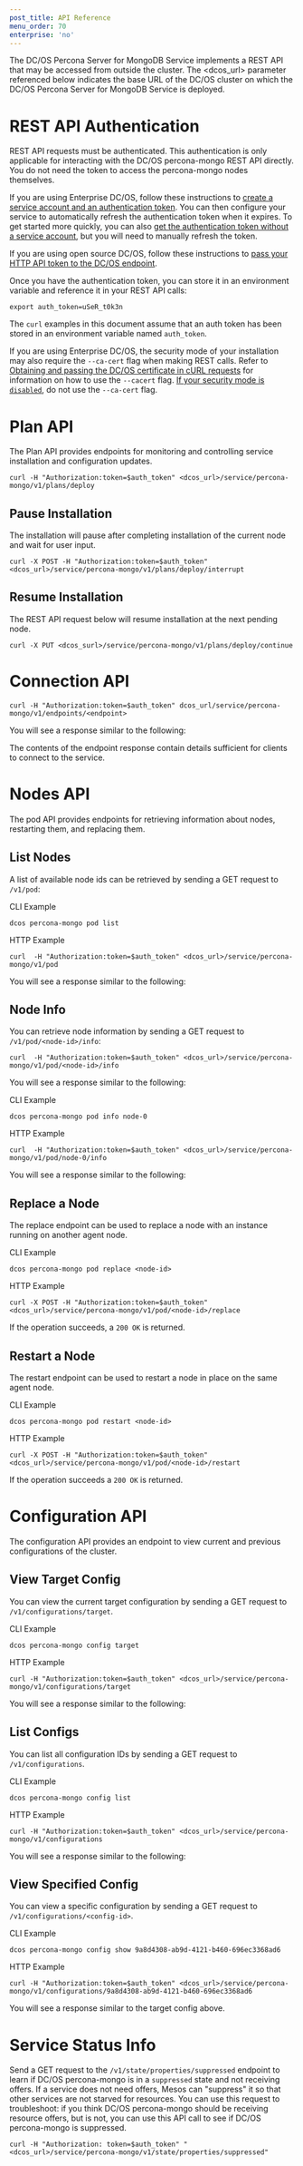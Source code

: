 ```yaml
---
post_title: API Reference
menu_order: 70
enterprise: 'no'
---
```


<!-- {% raw %} disable mustache templating in this file: retain templated examples as-is -->

The DC/OS Percona Server for MongoDB Service implements a REST API that may be accessed from outside the cluster. The <dcos_url> parameter referenced below indicates the base URL of the DC/OS cluster on which the DC/OS Percona Server for MongoDB Service is deployed.

<a name="#rest-auth"></a>
# REST API Authentication
REST API requests must be authenticated. This authentication is only applicable for interacting with the DC/OS percona-mongo REST API directly. You do not need the token to access the percona-mongo nodes themselves.

If you are using Enterprise DC/OS, follow these instructions to [create a service account and an authentication token](https://docs.mesosphere.com/1.10/security/service-auth/custom-service-auth/). You can then configure your service to automatically refresh the authentication token when it expires. To get started more quickly, you can also [get the authentication token without a service account](https://docs.mesosphere.com/1.10/security/iam-api/), but you will need to manually refresh the token.

If you are using open source DC/OS, follow these instructions to [pass your HTTP API token to the DC/OS endpoint](https://dcos.io/docs/latest/security/iam-api/).

Once you have the authentication token, you can store it in an environment variable and reference it in your REST API calls:

```shell
export auth_token=uSeR_t0k3n
```

The `curl` examples in this document assume that an auth token has been stored in an environment variable named `auth_token`.

If you are using Enterprise DC/OS, the security mode of your installation may also require the `--ca-cert` flag when making REST calls. Refer to [Obtaining and passing the DC/OS certificate in cURL requests](https://docs.mesosphere.com/1.10/networking/tls-ssl/#get-dcos-cert) for information on how to use the `--cacert` flag. [If your security mode is `disabled`](https://docs.mesosphere.com/1.10/networking/tls-ssl/), do not use the `--ca-cert` flag.

# Plan API
The Plan API provides endpoints for monitoring and controlling service installation and configuration updates.

```shell
curl -H "Authorization:token=$auth_token" <dcos_url>/service/percona-mongo/v1/plans/deploy
```

## Pause Installation

The installation will pause after completing installation of the current node and wait for user input.

```shell
curl -X POST -H "Authorization:token=$auth_token" <dcos_url>/service/percona-mongo/v1/plans/deploy/interrupt
```

## Resume Installation

The REST API request below will resume installation at the next pending node.

```shell
curl -X PUT <dcos_surl>/service/percona-mongo/v1/plans/deploy/continue
```

# Connection API

```shell
curl -H "Authorization:token=$auth_token" dcos_url/service/percona-mongo/v1/endpoints/<endpoint>
```

You will see a response similar to the following:

<!-- TODO: provide endpoint <endpoint> example (default options) output -->

The contents of the endpoint response contain details sufficient for clients to connect to the service.

# Nodes API

The pod API provides endpoints for retrieving information about nodes, restarting them, and replacing them.

## List Nodes

A list of available node ids can be retrieved by sending a GET request to `/v1/pod`:

CLI Example

```shell
dcos percona-mongo pod list
```

HTTP Example

```shell
curl  -H "Authorization:token=$auth_token" <dcos_url>/service/percona-mongo/v1/pod
```

You will see a response similar to the following:

<!-- TODO: provide pod list example (default options) output -->

## Node Info

You can retrieve node information by sending a GET request to `/v1/pod/<node-id>/info`:

```shell
curl  -H "Authorization:token=$auth_token" <dcos_url>/service/percona-mongo/v1/pod/<node-id>/info
```

You will see a response similar to the following:

<!-- TODO: using node-0 here, but ensure that the node name matches a percona-mongo service node type -->

CLI Example

```shell
dcos percona-mongo pod info node-0
```

HTTP Example

```shell
curl  -H "Authorization:token=$auth_token" <dcos_url>/service/percona-mongo/v1/pod/node-0/info
```

You will see a response similar to the following:

<!-- TODO: provide pod <node-id> example (default options) output -->

## Replace a Node

The replace endpoint can be used to replace a node with an instance running on another agent node.

CLI Example

```shell
dcos percona-mongo pod replace <node-id>
```

HTTP Example

```shell
curl -X POST -H "Authorization:token=$auth_token" <dcos_url>/service/percona-mongo/v1/pod/<node-id>/replace
```

If the operation succeeds, a `200 OK` is returned.

## Restart a Node

The restart endpoint can be used to restart a node in place on the same agent node.

CLI Example

```shell
dcos percona-mongo pod restart <node-id>
```

HTTP Example

```shell
curl -X POST -H "Authorization:token=$auth_token" <dcos_url>/service/percona-mongo/v1/pod/<node-id>/restart
```

If the operation succeeds a `200 OK` is returned.

# Configuration API

The configuration API provides an endpoint to view current and previous configurations of the cluster.

## View Target Config

You can view the current target configuration by sending a GET request to `/v1/configurations/target`.

CLI Example

```shell
dcos percona-mongo config target
```

HTTP Example

```shell
curl -H "Authorization:token=$auth_token" <dcos_url>/service/percona-mongo/v1/configurations/target
```

You will see a response similar to the following:

<!-- TODO: provide configurations/target example (default options) output -->

## List Configs

You can list all configuration IDs by sending a GET request to `/v1/configurations`.

CLI Example

```shell
dcos percona-mongo config list
```

HTTP Example

```shell
curl -H "Authorization:token=$auth_token" <dcos_url>/service/percona-mongo/v1/configurations
```

You will see a response similar to the following:

<!-- TODO: provide configurations example (default options) output -->

## View Specified Config

You can view a specific configuration by sending a GET request to `/v1/configurations/<config-id>`.

CLI Example

```shell
dcos percona-mongo config show 9a8d4308-ab9d-4121-b460-696ec3368ad6
```

HTTP Example

```shell
curl -H "Authorization:token=$auth_token" <dcos_url>/service/percona-mongo/v1/configurations/9a8d4308-ab9d-4121-b460-696ec3368ad6
```

You will see a response similar to the target config above.

# Service Status Info
Send a GET request to the `/v1/state/properties/suppressed` endpoint to learn if DC/OS percona-mongo is in a `suppressed` state and not receiving offers. If a service does not need offers, Mesos can "suppress" it so that other services are not starved for resources.
You can use this request to troubleshoot: if you think DC/OS percona-mongo should be receiving resource offers, but is not, you can use this API call to see if DC/OS percona-mongo is suppressed.

```shell
curl -H "Authorization: token=$auth_token" "<dcos_url>/service/percona-mongo/v1/state/properties/suppressed"
```
